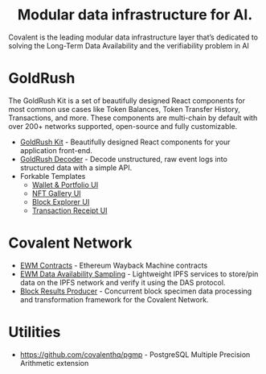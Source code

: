 <h1 align="center">Modular data infrastructure for AI.</h1>

Covalent is the leading modular data infrastructure layer that’s dedicated to solving the Long-Term Data Availability and the verifiability problem in AI


# GoldRush

The GoldRush Kit is a set of beautifully designed React components for most common use cases like Token Balances, Token Transfer History, Transactions, and more. These components are multi-chain by default with over 200+ networks supported, open-source and fully customizable.

* [GoldRush Kit](https://github.com/covalenthq/goldrush-kit) - Beautifully designed React components for your application front-end.
* [GoldRush Decoder](https://github.com/covalenthq/goldrush-decoder) - Decode unstructured, raw event logs into structured data with a simple API.
* Forkable Templates
    * [Wallet & Portfolio UI](https://github.com/covalenthq/goldrush-wallet-portfolio-ui)
    * [NFT Gallery UI](https://github.com/covalenthq/goldrush-nft-gallery-ui)
    * [Block Explorer UI](https://github.com/covalenthq/goldrush-block-explorer-ui)
    * [Transaction Receipt UI](https://github.com/covalenthq/goldrush-tx-receipt-ui)

# Covalent Network

* [EWM Contracts](https://github.com/covalenthq/ewm-contracts) - Ethereum Wayback Machine contracts
* [EWM Data Availability Sampling](https://github.com/covalenthq/ewm-das) - Lightweight IPFS services to store/pin data on the IPFS network and verify it using the DAS protocol.
* [Block Results Producer](https://github.com/covalenthq/refiner) - Concurrent block specimen data processing and transformation framework for the Covalent Network.

# Utilities

* https://github.com/covalenthq/pgmp - PostgreSQL Multiple Precision Arithmetic extension
